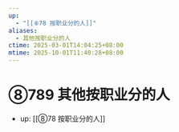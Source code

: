 ```yaml
---
up:
  - "[[⑧78 按职业分的人]]"
aliases:
  - 其他按职业分的人
ctime: 2025-03-01T14:04:25+08:00
mtime: 2025-10-01T11:40:28+08:00
---
```


# ⑧789 其他按职业分的人

- up: [[⑧78 按职业分的人]]
